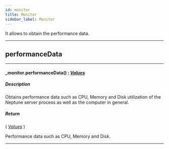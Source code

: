 ```yaml
---
id: monitor
title: Monitor
sidebar_label: Monitor
---
```


It allows to obtain the performance data.

---

## performanceData

---

#### _monitor.performanceData() : _[Values](../../objects/Values)_
##### Description

Obtains performance data such as CPU, Memory and Disk utilization of the Neptune server process as well as the computer in general.

##### Return

( _[Values](../../objects/Values)_ )

Performance data such as CPU, Memory and Disk.

---

